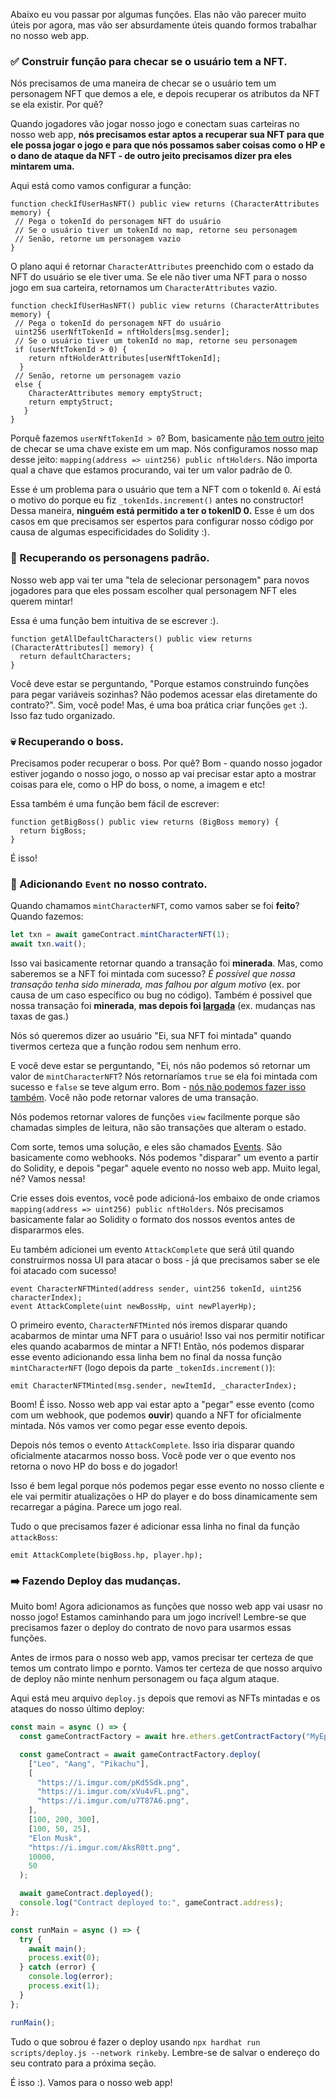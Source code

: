 Abaixo eu vou passar por algumas funções. Elas não vão parecer muito úteis por agora, mas vão ser absurdamente úteis quando formos trabalhar no nosso web app.

### ✅ Construir função para checar se o usuário tem a NFT.

Nós precisamos de uma maneira de checar se o usuário tem um personagem NFT que demos a ele, e depois recuperar os atributos da NFT se ela existir. Por quê?

Quando jogadores vão jogar nosso jogo e conectam suas carteiras no nosso web app, **nós precisamos estar aptos a recuperar sua NFT para que ele possa jogar o jogo e para que nós possamos saber coisas como o HP e o dano de ataque da NFT - de outro jeito precisamos dizer pra eles mintarem uma.**

Aqui está como vamos configurar a função:

```solidity
function checkIfUserHasNFT() public view returns (CharacterAttributes memory) {
 // Pega o tokenId do personagem NFT do usuário
 // Se o usuário tiver um tokenId no map, retorne seu personagem
 // Senão, retorne um personagem vazio
}
```

O plano aqui é retornar `CharacterAttributes` preenchido com o estado da NFT do usuário se ele tiver uma. Se ele não tiver uma NFT para o nosso jogo em sua carteira, retornamos um `CharacterAttributes` vazio.

```solidity
function checkIfUserHasNFT() public view returns (CharacterAttributes memory) {
 // Pega o tokenId do personagem NFT do usuário
 uint256 userNftTokenId = nftHolders[msg.sender];
 // Se o usuário tiver um tokenId no map, retorne seu personagem
 if (userNftTokenId > 0) {
    return nftHolderAttributes[userNftTokenId];
  }
 // Senão, retorne um personagem vazio
 else {
    CharacterAttributes memory emptyStruct;
    return emptyStruct;
   }
}
```

Porquê fazemos `userNftTokenId > 0`? Bom, basicamente [não tem outro jeito](https://ethereum.stackexchange.com/a/13029) de checar se uma chave existe em um map. Nós configuramos nosso map desse jeito: `mapping(address => uint256) public nftHolders`. Não importa qual a chave que estamos procurando, vai ter um valor padrão de 0.

Esse é um problema para o usuário que tem a NFT com o tokenId `0`. Aí está o motivo do porque eu fiz `_tokenIds.increment()` antes no constructor! Dessa maneira, **ninguém está permitido a ter o tokenID 0.** Esse é um dos casos em que precisamos ser espertos para configurar nosso código por causa de algumas especificidades do Solidity :).

### 🎃 Recuperando os personagens padrão.

Nosso web app vai ter uma "tela de selecionar personagem" para novos jogadores para que eles possam escolher qual personagem NFT eles querem mintar!

Essa é uma função bem intuitiva de se escrever :).

```solidity
function getAllDefaultCharacters() public view returns (CharacterAttributes[] memory) {
  return defaultCharacters;
}
```

Você deve estar se perguntando, "Porque estamos construindo funções para pegar variáveis sozinhas? Não podemos acessar elas diretamente do contrato?". Sim, você pode! Mas, é uma boa prática criar funções `get` :). Isso faz tudo organizado.

### 💀 Recuperando o boss.

Precisamos poder recuperar o boss. Por quê? Bom - quando nosso jogador estiver jogando o nosso jogo, o nosso ap vai precisar estar apto a mostrar coisas para ele, como o HP do boss, o nome, a imagem e etc!

Essa também é uma função bem fácil de escrever:

```solidity
function getBigBoss() public view returns (BigBoss memory) {
  return bigBoss;
}
```

É isso!

### 🧠 Adicionando `Event` no nosso contrato.

Quando chamamos `mintCharacterNFT`, como vamos saber se foi **feito**? Quando fazemos:

```javascript
let txn = await gameContract.mintCharacterNFT(1);
await txn.wait();
```

Isso vai basicamente retornar quando a transação foi **minerada**. Mas, como saberemos se a NFT foi mintada com sucesso? _É possível que nossa transação tenha sido minerada, mas falhou por algum motivo_ (ex. por causa de um caso específico ou bug no código). Também é possivel que nossa transação foi **minerada**, **mas depois foi [largada](https://www.reddit.com/r/ethereum/comments/m4mmy9/etherscan_dropped_my_transaction_why/)** (ex. mudanças nas taxas de gas.)

Nós só queremos dizer ao usuário "Ei, sua NFT foi mintada" quando tivermos certeza que a função rodou sem nenhum erro.

E você deve estar se perguntando, "Ei, nós não podemos só retornar um valor de `mintCharacterNFT`? Nós retornaríamos `true` se ela foi mintada com sucesso e `false` se teve algum erro. Bom - [nós não podemos fazer isso também](https://ethereum.stackexchange.com/a/88122). Você não pode retornar valores de uma transação.

Nós podemos retornar valores de funções `view` facilmente porque são chamadas simples de leitura, não são transações que alteram o estado.

Com sorte, temos uma solução, e eles são chamados [Events](https://ethereum.stackexchange.com/a/11232). São basicamente como webhooks. Nós podemos "disparar" um evento a partir do Solidity, e depois "pegar" aquele evento no nosso web app. Muito legal, né? Vamos nessa!

Crie esses dois eventos, você pode adicioná-los embaixo de onde criamos `mapping(address => uint256) public nftHolders`. Nós precisamos basicamente falar ao Solidity o formato dos nossos eventos antes de dispararmos eles.

Eu também adicionei um evento `AttackComplete` que será útil quando construirmos nossa UI para atacar o boss - já que precisamos saber se ele foi atacado com sucesso!

```solidity
event CharacterNFTMinted(address sender, uint256 tokenId, uint256 characterIndex);
event AttackComplete(uint newBossHp, uint newPlayerHp);
```

O primeiro evento, `CharacterNFTMinted` nós iremos disparar quando acabarmos de mintar uma NFT para o usuário! Isso vai nos permitir notificar eles quando acabarmos de mintar a NFT! Então, nós podemos disparar esse evento adicionando essa linha bem no final da nossa função `mintCharacterNFT` (logo depois da parte `_tokenIds.increment()`):

```solidity
emit CharacterNFTMinted(msg.sender, newItemId, _characterIndex);
```

Boom! É isso. Nosso web app vai estar apto a "pegar" esse evento (como com um webhook, que podemos **ouvir**) quando a NFT for oficialmente mintada. Nós vamos ver como pegar esse evento depois.

Depois nós temos o evento `AttackComplete`. Isso iria disparar quando oficialmente atacarmos nosso boss. Você pode ver o que evento nos retorna o novo HP do boss e do jogador!

Isso é bem legal porque nós podemos pegar esse evento no nosso cliente e ele vai permitir atualizações o HP do player e do boss dinamicamente sem recarregar a página. Parece um jogo real.

Tudo o que precisamos fazer é adicionar essa linha no final da função `attackBoss`:

```solidity
emit AttackComplete(bigBoss.hp, player.hp);
```

### ➡️ Fazendo Deploy das mudanças.

Muito bom! Agora adicionamos as funções que nosso web app vai usasr no nosso jogo! Estamos caminhando para um jogo incrível! Lembre-se que precisamos fazer o deploy do contrato de novo para usarmos essas funções.

Antes de irmos para o nosso web app, vamos precisar ter certeza de que temos um contrato limpo e pornto. Vamos ter certeza de que nosso arquivo de deploy não minte nenhum personagem ou faça algum ataque.

Aqui está meu arquivo `deploy.js` depois que removi as NFTs mintadas e os ataques do nosso último deploy:

```javascript
const main = async () => {
  const gameContractFactory = await hre.ethers.getContractFactory("MyEpicGame");

  const gameContract = await gameContractFactory.deploy(
    ["Leo", "Aang", "Pikachu"],
    [
      "https://i.imgur.com/pKd5Sdk.png",
      "https://i.imgur.com/xVu4vFL.png",
      "https://i.imgur.com/u7T87A6.png",
    ],
    [100, 200, 300],
    [100, 50, 25],
    "Elon Musk",
    "https://i.imgur.com/AksR0tt.png",
    10000,
    50
  );

  await gameContract.deployed();
  console.log("Contract deployed to:", gameContract.address);
};

const runMain = async () => {
  try {
    await main();
    process.exit(0);
  } catch (error) {
    console.log(error);
    process.exit(1);
  }
};

runMain();
```

Tudo o que sobrou é fazer o deploy usando `npx hardhat run scripts/deploy.js --network rinkeby`. Lembre-se de salvar o endereço do seu contrato para a próxima seção.

É isso :). Vamos para o nosso web app!